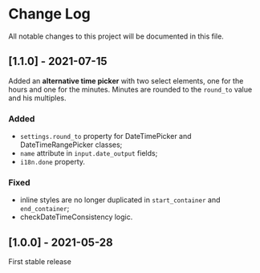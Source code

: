 # Change Log
All notable changes to this project will be documented in this file.

## [1.1.0] - 2021-07-15
Added an **alternative time picker** with two select elements, one for the hours and one for the minutes. Minutes are rounded to the `round_to` value and his multiples.

### Added
- `settings.round_to` property for DateTimePicker and DateTimeRangePicker classes;
- `name` attribute in `input.date_output` fields;
- `i18n.done` property.

### Fixed
- inline styles are no longer duplicated in `start_container` and `end_container`;
- checkDateTimeConsistency logic.

## [1.0.0] - 2021-05-28
First stable release
